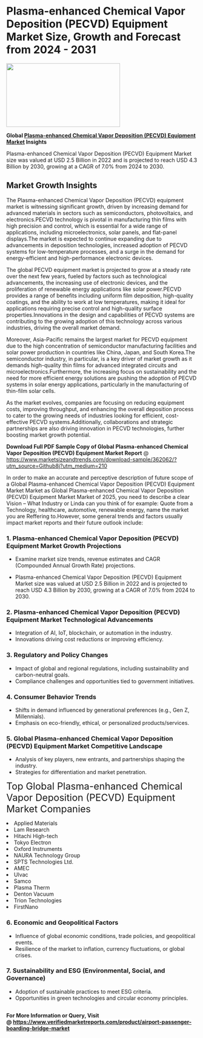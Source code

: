 <H1>Plasma-enhanced Chemical Vapor Deposition (PECVD) Equipment Market Size, Growth and Forecast from 2024 - 2031</H1><img class="aligncenter size-medium wp-image-584254" src="https://thirdeyenews.in/wp-content/uploads/2024/09/Global-Market-Research-300x168.jpeg" alt="" width="300" height="168" /><p><strong>Global&nbsp;<a href="https://www.marketsizeandtrends.com/download-sample/362062/?utm_source=Github8j?utm_medium=210">Plasma-enhanced Chemical Vapor Deposition (PECVD) Equipment Market</a> Insights</strong></p><p>Plasma-enhanced Chemical Vapor Deposition (PECVD) Equipment Market size was valued at USD 2.5 Billion in 2022 and is projected to reach USD 4.3 Billion by 2030, growing at a CAGR of 7.0% from 2024 to 2030.</p><p><h2>Market Growth Insights</h2> <p>The Plasma-enhanced Chemical Vapor Deposition (PECVD) equipment market is witnessing significant growth, driven by increasing demand for advanced materials in sectors such as semiconductors, photovoltaics, and electronics.PECVD technology is pivotal in manufacturing thin films with high precision and control, which is essential for a wide range of applications, including microelectronics, solar panels, and flat-panel displays.The market is expected to continue expanding due to advancements in deposition technologies, increased adoption of PECVD systems for low-temperature processes, and a surge in the demand for energy-efficient and high-performance electronic devices.</p> <p>The global PECVD equipment market is projected to grow at a steady rate over the next few years, fueled by factors such as technological advancements, the increasing use of electronic devices, and the proliferation of renewable energy applications like solar power.PECVD provides a range of benefits including uniform film deposition, high-quality coatings, and the ability to work at low temperatures, making it ideal for applications requiring precise control and high-quality surface properties.Innovations in the design and capabilities of PECVD systems are contributing to the growing adoption of this technology across various industries, driving the overall market demand.</p> <p>Moreover, Asia-Pacific remains the largest market for PECVD equipment due to the high concentration of semiconductor manufacturing facilities and solar power production in countries like China, Japan, and South Korea.The semiconductor industry, in particular, is a key driver of market growth as it demands high-quality thin films for advanced integrated circuits and microelectronics.Furthermore, the increasing focus on sustainability and the need for more efficient energy solutions are pushing the adoption of PECVD systems in solar energy applications, particularly in the manufacturing of thin-film solar cells.</p> <p>As the market evolves, companies are focusing on reducing equipment costs, improving throughput, and enhancing the overall deposition process to cater to the growing needs of industries looking for efficient, cost-effective PECVD systems.Additionally, collaborations and strategic partnerships are also driving innovation in PECVD technologies, further boosting market growth potential.</p> <p><span class=""><strong>Download Full PDF Sample Copy of Global Plasma-enhanced Chemical Vapor Deposition (PECVD) Equipment Market Report</strong> @ <a href="https://www.marketsizeandtrends.com/download-sample/362062/?utm_source=Github8j?utm_medium=210" target="_blank">https://www.marketsizeandtrends.com/download-sample/362062/?utm_source=Github8j?utm_medium=210</a></span></p><p>In order to make an accurate and perceptive description of future scope of a Global&nbsp;Plasma-enhanced Chemical Vapor Deposition (PECVD) Equipment Market Market as Global&nbsp;Plasma-enhanced Chemical Vapor Deposition (PECVD) Equipment Market Market of 2025, you need to describe a clear Vision &ndash; What Industry or Linda can you think of for example: Quote from a Technology, healthcare, automotive, renewable energy, name the market you are Reffering to.However, some general trends and factors usually impact market reports and their future outlook include:</p><h3>1.&nbsp;<strong>Plasma-enhanced Chemical Vapor Deposition (PECVD) Equipment Market Growth Projections</strong></h3><ul><li>Examine market size trends, revenue estimates and CAGR (Compounded Annual Growth Rate) projections.</li><li><p>Plasma-enhanced Chemical Vapor Deposition (PECVD) Equipment Market size was valued at USD 2.5 Billion in 2022 and is projected to reach USD 4.3 Billion by 2030, growing at a CAGR of 7.0% from 2024 to 2030.</p></li></ul><h3>2.&nbsp;<strong>Plasma-enhanced Chemical Vapor Deposition (PECVD) Equipment Market Technological Advancements</strong></h3><ul><li>Integration of AI, IoT, blockchain, or automation in the industry.</li><li>Innovations driving cost reductions or improving efficiency.</li></ul><h3>3.&nbsp;<strong>Regulatory and Policy Changes</strong></h3><ul><li>Impact of global and regional regulations, including sustainability and carbon-neutral goals.</li><li>Compliance challenges and opportunities tied to government initiatives.</li></ul><h3>4.&nbsp;<strong>Consumer Behavior Trends</strong></h3><ul><li>Shifts in demand influenced by generational preferences (e.g., Gen Z, Millennials).</li><li>Emphasis on eco-friendly, ethical, or personalized products/services.</li></ul><h3>5.&nbsp;<strong>Global Plasma-enhanced Chemical Vapor Deposition (PECVD) Equipment Market Competitive Landscape</strong></h3><ul><li>Analysis of key players, new entrants, and partnerships shaping the industry.</li><li>Strategies for differentiation and market penetration.</li></ul><p data-pm-slice="1 1 []"><span style="color: inherit; font-family: inherit; font-size: 25px;">Top Global Plasma-enhanced Chemical Vapor Deposition (PECVD) Equipment Market Companies</span></p><div class="" data-test-id=""><p><li>Applied Materials</li><li> Lam Research</li><li> Hitachi High-tech</li><li> Tokyo Electron</li><li> Oxford Instruments</li><li> NAURA Technology Group</li><li> SPTS Technologies Ltd.</li><li> AMEC</li><li> Ulvac</li><li> Samco</li><li> Plasma Therm</li><li> Denton Vacuum</li><li> Trion Technologies</li><li> FirstNano</li></p></div><h3>6.&nbsp;<strong>Economic and Geopolitical Factors</strong></h3><ul><li>Influence of global economic conditions, trade policies, and geopolitical events.</li><li>Resilience of the market to inflation, currency fluctuations, or global crises.</li></ul><h3>7.&nbsp;<strong>Sustainability and ESG (Environmental, Social, and Governance)</strong></h3><ul><li>Adoption of sustainable practices to meet ESG criteria.</li><li>Opportunities in green technologies and circular economy principles.</li></ul><h2><strong style="font-size: 14px;">For More Information or Query, Visit @&nbsp;</strong><a style="background-color: #ffffff; font-size: 14px;" href="https://www.marketsizeandtrends.com/report/plasma-enhanced-chemical-vapor-deposition-pecvd-equipment-market/" target="_blank">https://www.verifiedmarketreports.com/product/airport-passenger-boarding-bridge-market</a></h2>